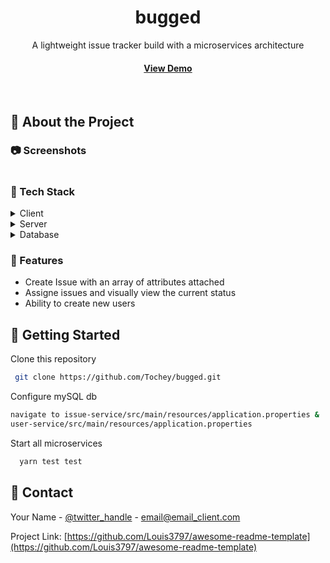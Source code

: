 <!--
Hey, thanks for using the awesome-readme-template template.  
If you have any enhancements, then fork this project and create a pull request 
or just open an issue with the label "enhancement".

Don't forget to give this project a star for additional support ;)
Maybe you can mention me or this repo in the acknowledgements too
-->
<div align="center">
  <h1>bugged</h1>
  
  <p>
    A lightweight issue tracker build with a microservices architecture
  </p>
 
<h4>
    <a href="https://github.com/Louis3797/awesome-readme-template/">View Demo</a>
  </h4>
</div>

<br />


  

<!-- About the Project -->
## :star2: About the Project


<!-- Screenshots -->
### :camera: Screenshots

<div align="center"> 
  <img ![image](https://user-images.githubusercontent.com/54341970/180703303-080a4a4a-5553-4124-8771-d4397ff7d526.png) />
</div>


<!-- TechStack -->
### :space_invader: Tech Stack

<details>
  <summary>Client</summary>
  <ul>
    <li><a href="https://reactjs.org/">React.js</a></li>
    <li><a href="https://tailwindcss.com/">BootstrapCSS</a></li>
  </ul>
</details>

<details>
  <summary>Server</summary>
  <ul>
    <li><a href="https://www.typescriptlang.org/">Java</a></li>
    <li><a href="https://expressjs.com/">Spring boot</a></li>
    <li><a href="https://go.dev/">Spring Cloud</a></li>
  </ul>
</details>

<details>
<summary>Database</summary>
  <ul>
 <li><a href="https://nestjs.com/">mySQL</a></li>
  </ul>
</details>

<!-- Features -->
### :dart: Features

- Create Issue with an array of attributes attached
- Assigne issues and visually view the current status
- Ability to create new users


<!-- Getting Started -->
## 	:toolbox: Getting Started

Clone this repository

```bash
 git clone https://github.com/Tochey/bugged.git
```

Configure mySQL db

```bash
navigate to issue-service/src/main/resources/application.properties &
user-service/src/main/resources/application.properties
```

Start all microservices

```bash
  yarn test test
```

<!-- Contact -->
## :handshake: Contact

Your Name - [@twitter_handle](https://twitter.com/twitter_handle) - email@email_client.com

Project Link: [https://github.com/Louis3797/awesome-readme-template](https://github.com/Louis3797/awesome-readme-template)


